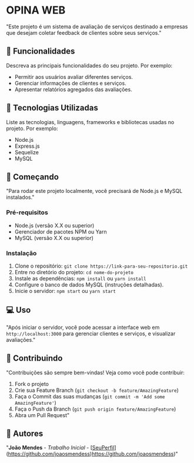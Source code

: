 # OPINA WEB


"Este projeto é um sistema de avaliação de serviços destinado a empresas que desejam coletar feedback de clientes sobre seus serviços."

## 🌟 Funcionalidades


Descreva as principais funcionalidades do seu projeto. Por exemplo:

- Permitir aos usuários avaliar diferentes serviços.
- Gerenciar informações de clientes e serviços.
- Apresentar relatórios agregados das avaliações.

## 🚀 Tecnologias Utilizadas

Liste as tecnologias, linguagens, frameworks e bibliotecas usadas no projeto. Por exemplo:

- Node.js
- Express.js
- Sequelize
- MySQL

## 🏁 Começando

"Para rodar este projeto localmente, você precisará de Node.js e MySQL instalados."

### Pré-requisitos


- Node.js (versão X.X ou superior)
- Gerenciador de pacotes NPM ou Yarn
- MySQL (versão X.X ou superior)

### Instalação


1. Clone o repositório: `git clone https://link-para-seu-repositorio.git`
2. Entre no diretório do projeto: `cd nome-do-projeto`
3. Instale as dependências: `npm install` ou `yarn install`
4. Configure o banco de dados MySQL (instruções detalhadas).
5. Inicie o servidor: `npm start` ou `yarn start`

## 💻 Uso


"Após iniciar o servidor, você pode acessar a interface web em `http://localhost:3000` para gerenciar clientes e serviços, e visualizar avaliações."

## 🤝 Contribuindo


"Contribuições são sempre bem-vindas! Veja como você pode contribuir:

1. Fork o projeto
2. Crie sua Feature Branch (`git checkout -b feature/AmazingFeature`)
3. Faça o Commit das suas mudanças (`git commit -m 'Add some AmazingFeature'`)
4. Faça o Push da Branch (`git push origin feature/AmazingFeature`)
5. Abra um Pull Request"


## 👥 Autores

"**João Mendes** - *Trabalho Inicial* - [[SeuPerfil](link-para-seu-perfil-no-GitHub)](https://github.com/joaosmendess)https://github.com/joaosmendess)"

